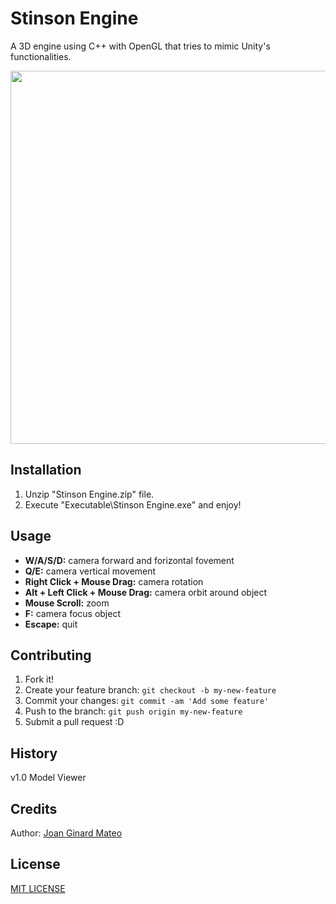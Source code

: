 # Stinson Engine

A 3D engine using C++ with OpenGL that tries to mimic Unity's functionalities.

<p align="center">
  <img width="1200" height="597" src="https://github.com/JoanStinson/Stinson_Engine/blob/master/preview.gif">
 </p>

## Installation

1. Unzip "Stinson Engine.zip" file.
2. Execute "Executable\Stinson Engine.exe" and enjoy!

## Usage

- **W/A/S/D:** camera forward and forizontal fovement
- **Q/E:** camera vertical movement
- **Right Click + Mouse Drag:** camera rotation
- **Alt + Left Click + Mouse Drag:** camera orbit around object
- **Mouse Scroll:** zoom
- **F:** camera focus object
- **Escape:** quit

## Contributing

1. Fork it!
2. Create your feature branch: `git checkout -b my-new-feature`
3. Commit your changes: `git commit -am 'Add some feature'`
4. Push to the branch: `git push origin my-new-feature`
5. Submit a pull request :D

## History

v1.0
Model Viewer

## Credits

Author: [Joan Ginard Mateo](https://github.com/JoanStinson)

## License

[MIT LICENSE](https://github.com/JoanStinson/Stinson_Engine/blob/master/LICENSE)
